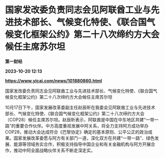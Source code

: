 # 国家发改委负责同志会见阿联酋工业与先进技术部长、气候变化特使、《联合国气候变化框架公约》第二十八次缔约方大会候任主席苏尔坦
**第一财经**

**2023-10-20 12:13**

**https://www.yicai.com/news/101880860.html**

国家发改委负责同志会见阿联酋工业与先进技术部长、气候变化特使、《联合国气候变化框架公约》第二十八次缔约方大会候任主席苏尔坦

10月17日下午，国家发展改革委副主任赵辰昕在我委会见阿联酋工业与先进技术部长、气候变化特使、《联合国气候变化框架公约》第二十八次缔约方大会（COP28）候任主席苏尔坦。赵辰昕表示，阿联酋是中国在中东地区共建“一带一路”的重要合作伙伴。中方高度重视发展中阿关系，将全力支持阿方成功举办COP28，推动大会达成符合《巴黎协定》确定的基本原则、公平公正的政治成果。国家发展改革委愿与阿方有关部门一道，深化双方在共建“一带一路”、绿色发展、能源等领域务实合作，积极支持指导中国企业和有关金融机构与阿方开展合作，推动中阿全面战略伙伴关系不断走深走实。